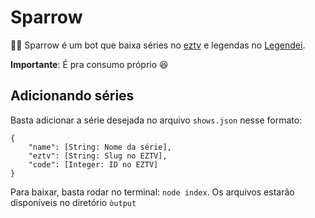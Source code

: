 # Sparrow

🏴‍☠️ Sparrow é um bot que baixa séries no [eztv](https://eztv.ag) e legendas no [Legendei](https://legendei.com). 

**Importante**: É pra consumo próprio 😆

## Adicionando séries

Basta adicionar a série desejada no arquivo `shows.json` nesse formato:

```
{
    "name": [String: Nome da série],
    "eztv": [String: Slug no EZTV],
    "code": [Integer: ID no EZTV]
}
```

Para baixar, basta rodar no terminal: `node index`. Os arquivos estarão disponíveis no diretório `òutput`